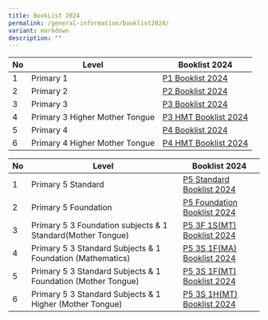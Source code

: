 ```yaml
---
title: BookList 2024
permalink: /general-information/booklist2024/
variant: markdown
description: ""
---
```

| No | Level | Booklist 2024 |
| -------- | -------- | -------- |
| 1  | Primary 1    |   [P1 Booklist 2024](https://go.gov.sg/p1booklistxishan2024)   |
| 2 | Primary 2 |  [P2 Booklist 2024](https://go.gov.sg/p2booklistxishan2024)|
| 3 | Primary 3 | [P3 Booklist 2024](https://go.gov.sg/p3booklistxishan2024) |
| 4 | Primary 3 Higher Mother Tongue | [P3 HMT Booklist 2024](https://go.gov.sg/p3hmtbooklistxishan2024) |
| 5 | Primary 4 |[P4 Booklist 2024](https://go.gov.sg/p4booklistxishan2024) |
| 6 | Primary 4 Higher Mother Tongue | [P4 HMT Booklist 2024](https://go.gov.sg/p4hmtbooklistxishan2024)|



| No | Level | Booklist 2024 |  
| -------- | -------- | -------- |
| 1   | Primary 5 Standard |  [P5 Standard Booklist 2024](https://go.gov.sg/p5standardbooklist2024xishan)  |
| 2  | Primary 5 Foundation |  [P5 Foundation Booklist 2024](https://go.gov.sg/p5foundationbooklistxishan2024)|
| 3  | Primary 5 3 Foundation subjects & 1 Standard(Mother Tongue) | [P5 3F 1S(MT) Booklist 2024](https://go.gov.sg/p53f1smtbooklistxishan2024)|
| 4  | Primary 5 3 Standard Subjects & 1 Foundation (Mathematics) | [P5 3S 1F(MA) Booklist 2024](https://go.gov.sg/p53s1fmabooklist2024xishan)|
| 5  | Primary 5 3 Standard Subjects & 1 Foundation (Mother Tongue) |[P5 3S 1F(MT) Booklist 2024](https://go.gov.sg/p53s1fmtbooklist2024xishan)|
| 6  | Primary 5  3 Standard Subjects & 1 Higher (Mother Tongue)| [P5  3S 1H(MT) Booklist 2024](https://go.gov.sg/p53s1hmtbooklist2024xishan)|